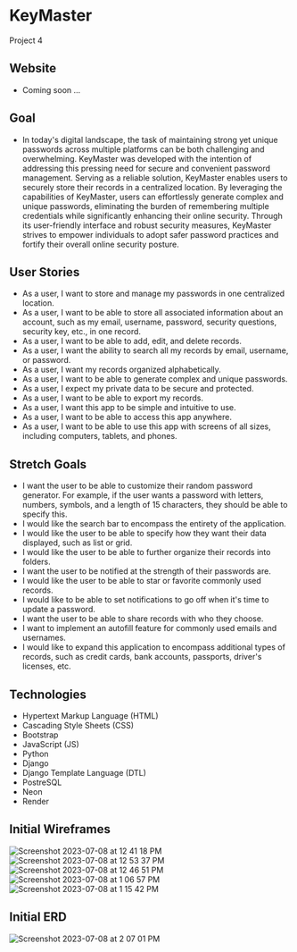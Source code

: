 # KeyMaster
Project 4

## Website
- Coming soon ...

## Goal
- In today's digital landscape, the task of maintaining strong yet unique passwords across multiple platforms can be both challenging and overwhelming. KeyMaster was developed with the intention of addressing this pressing need for secure and convenient password management. Serving as a reliable solution, KeyMaster enables users to securely store their records in a centralized location. By leveraging the capabilities of KeyMaster, users can effortlessly generate complex and unique passwords, eliminating the burden of remembering multiple credentials while significantly enhancing their online security. Through its user-friendly interface and robust security measures, KeyMaster strives to empower individuals to adopt safer password practices and fortify their overall online security posture.

## User Stories
- As a user, I want to store and manage my passwords in one centralized location.
- As a user, I want to be able to store all associated information about an account, such as my email, username, password, security questions, security key, etc., in one record.
- As a user, I want to be able to add, edit, and delete records.
- As a user, I want the ability to search all my records by email, username, or password.
- As a user, I want my records organized alphabetically.
- As a user, I want to be able to generate complex and unique passwords.
- As a user, I expect my private data to be secure and protected.
- As a user, I want to be able to export my records.
- As a user, I want this app to be simple and intuitive to use.
- As a user, I want to be able to access this app anywhere.
- As a user, I want to be able to use this app with screens of all sizes, including computers, tablets, and phones.

## Stretch Goals
- I want the user to be able to customize their random password generator. For example, if the user wants a password with letters, numbers, symbols, and a length of 15 characters, they should be able to specify this.
- I would like the search bar to encompass the entirety of the application.
- I would like the user to be able to specify how they want their data displayed, such as list or grid.
- I would like the user to be able to further organize their records into folders.
- I want the user to be notified at the strength of their passwords are.
- I would like the user to be able to star or favorite commonly used records.
- I would like to be able to set notifications to go off when it's time to update a password.
- I want the user to be able to share records with who they choose.
- I want to implement an autofill feature for commonly used emails and usernames.
- I would like to expand this application to encompass additional types of records, such as credit cards, bank accounts, passports, driver's licenses, etc.

## Technologies
- Hypertext Markup Language (HTML)
- Cascading Style Sheets (CSS)
- Bootstrap
- JavaScript (JS)
- Python
- Django
- Django Template Language (DTL)
- PostreSQL
- Neon
- Render

## Initial Wireframes 
![Screenshot 2023-07-08 at 12 41 18 PM](https://github.com/awolter27/KeyMaster/assets/123532540/b428010b-5504-428d-b3e3-44b2f0e125ce)
![Screenshot 2023-07-08 at 12 53 37 PM](https://github.com/awolter27/KeyMaster/assets/123532540/c003dca9-6cd4-4595-a442-5376a55d1c0b)
![Screenshot 2023-07-08 at 12 46 51 PM](https://github.com/awolter27/KeyMaster/assets/123532540/4721cc27-23ab-4f08-a96a-6afc85ed0f3a)
![Screenshot 2023-07-08 at 1 06 57 PM](https://github.com/awolter27/KeyMaster/assets/123532540/e209849d-e283-4828-9527-d5302f830ea6)
![Screenshot 2023-07-08 at 1 15 42 PM](https://github.com/awolter27/KeyMaster/assets/123532540/5a8d6340-ac17-46c4-a849-c15ee5ab806f)

## Initial ERD
![Screenshot 2023-07-08 at 2 07 01 PM](https://github.com/awolter27/KeyMaster/assets/123532540/f032abe7-2d4e-47e5-abed-abadf6c5eac2)


